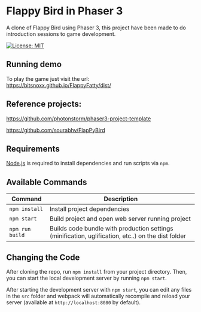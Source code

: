 # Flappy Bird in Phaser 3

A clone of Flappy Bird using Phaser 3, this project have been made to do introduction sessions to game development.

[![License: MIT](https://img.shields.io/badge/License-MIT-blue.svg)](/LICENSE)

## Running demo

To play the game just visit the url: https://bitsnoxx.github.io/FlappyFatty/dist/

## Reference projects:

https://github.com/photonstorm/phaser3-project-template

https://github.com/sourabhv/FlapPyBird

## Requirements

[Node.js](https://nodejs.org) is required to install dependencies and run scripts via `npm`.

## Available Commands

| Command | Description |
|---------|-------------|
| `npm install` | Install project dependencies |
| `npm start` | Build project and open web server running project |
| `npm run build` | Builds code bundle with production settings (minification, uglification, etc..) on the dist folder|

## Changing the Code

After cloning the repo, run `npm install` from your project directory. Then, you can start the local development
server by running `npm start`.


After starting the development server with `npm start`, you can edit any files in the `src` folder
and webpack will automatically recompile and reload your server (available at `http://localhost:8080`
by default).
